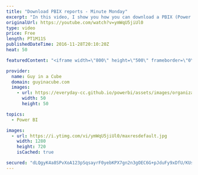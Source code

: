 ```yaml
---
title: "Download PBIX reports - Minute Monday"
excerpt: "In this video, I show you how you can download a PBIX (Power BI Desktop file) from the Power BI service for a given report. Reports have to have been published after November 24. 2016 for the feature to be available. This does work with Live or DirectQuery reports.  Ginger Grant's Blog talking about"
originalUrl: https://youtube.com/watch?v=ymWqU5jiUl0
type: video
price: Free
length: PT1M11S
publishedDateTime: 2016-11-28T20:10:20Z
heat: 50

featuredContent: "<iframe width=\"800\" height=\"500\" frameborder=\"0\" src=\"https://www.youtube.com/embed/ymWqU5jiUl0\" allow=\"accelerometer; autoplay; encrypted-media; gyroscope; picture-in-picture\" allowfullscreen></iframe>"

provider:
  name: Guy in a Cube
  domain: guyinacube.com
  images:
    - url: https://everyday-cc.github.io/powerbi/assets/images/organizations/guyinacube.com-50x50.jpg
      width: 50
      height: 50

topics:
  - Power BI

images:
  - url: https://i.ytimg.com/vi/ymWqU5jiUl0/maxresdefault.jpg
    width: 1280
    height: 720
    isCached: true

secured: "dLQgyK4a8SPvXoA123pSqsayrF0yebKPX7gn2n3gOEC6G+pJduFy9xDfU/KUsNhFoaN0a/D4mSm85CcDZV8HauRgP/5sHmW6pX2iyQqcTafC0EF5e4DRS7XeSWQhLbOZUQH4zmeH6rmhQamqJeRHxvciEMWJV/mRZ3h6VLmv3JKnuyPJ60W4GjZPSGGKXJPBsbkI+wTn9RN5fySb/489m+N1RC5VPByNkjgMa6nCBzEF79x09rSv3aPdfqGUJ5r83ib+pcPtiRQ1o4K86OARJDxh/VyVpmrPRvKPPDDlRk7mN0Bbn7HUvGejOsFgONwp9m890GCKf0Y6JtL4SdecEzfCeyNZZMaauGiTWy4Z56ETO6fbkkxTwPmk5VuMMgfy82wAMDCXXCTmpTAb7i97rTw959AP+0xF3bY9s86G4hs=;V0FCzPoRxuGK2clY5QeMwg=="
---
```



